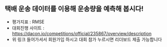 ## 택배 운송 데이터를 이용해 운송량을 예측해 봅시다!
- 평가지표 : RMSE
- 대회진행 사이트 : https://dacon.io/competitions/official/235867/overview/description
- 위 링크 들어가셔서 회원가입 하시고 대회 참가 누르시면 리더보드 제출 가능합니다
